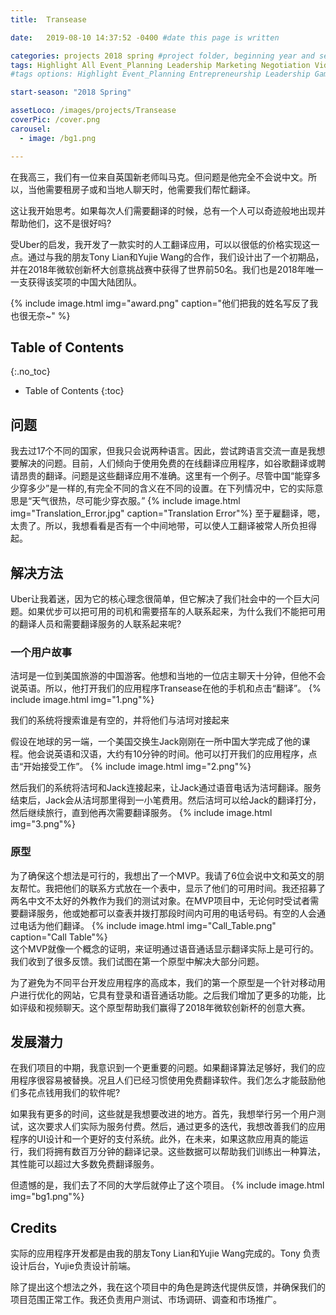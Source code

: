 ```yaml
---
title:  Transease

date:   2019-08-10 14:37:52 -0400 #date this page is written

categories: projects 2018 spring #project folder, beginning year and season
tags: Highlight All Event_Planning Leadership Marketing Negotiation Video_Editing Web_Design
#tags options: Highlight Event_Planning Entrepreneurship Leadership Game_Design Marketing Negotiation Video_Editing Web_Design

start-season: "2018 Spring"

assetLoco: /images/projects/Transease
coverPic: /cover.png
carousel:
  - image: /bg1.png

---
```

在我高三，我们有一位来自英国新老师叫马克。但问题是他完全不会说中文。所以，当他需要租房子或和当地人聊天时，他需要我们帮忙翻译。

这让我开始思考。如果每次人们需要翻译的时候，总有一个人可以奇迹般地出现并帮助他们，这不是很好吗?

受Uber的启发，我开发了一款实时的人工翻译应用，可以以很低的价格实现这一点。通过与我的朋友Tony Lian和Yujie Wang的合作，我们设计出了一个初期品，并在2018年微软创新杯大创意挑战赛中获得了世界前50名。我们也是2018年唯一一支获得该奖项的中国大陆团队。

{% include image.html img="award.png" caption="他们把我的姓名写反了我也很无奈~" %}

## Table of Contents
{:.no_toc}

* Table of Contents
{:toc}

## 问题

我去过17个不同的国家，但我只会说两种语言。因此，尝试跨语言交流一直是我想要解决的问题。目前，人们倾向于使用免费的在线翻译应用程序，如谷歌翻译或聘请昂贵的翻译。问题是这些翻译应用不准确。这里有一个例子。尽管中国“能穿多少穿多少”是一样的,有完全不同的含义在不同的设置。在下列情况中，它的实际意思是“天气很热，尽可能少穿衣服。”
{% include image.html img="Translation_Error.jpg" caption="Translation Error"%}
至于雇翻译，嗯，太贵了。所以，我想看看是否有一个中间地带，可以使人工翻译被常人所负担得起。

## 解决方法

Uber让我着迷，因为它的核心理念很简单，但它解决了我们社会中的一个巨大问题。如果优步可以把可用的司机和需要搭车的人联系起来，为什么我们不能把可用的翻译人员和需要翻译服务的人联系起来呢?

### 一个用户故事
洁坷是一位到美国旅游的中国游客。他想和当地的一位店主聊天十分钟，但他不会说英语。所以，他打开我们的应用程序Transease在他的手机和点击“翻译”。
{% include image.html img="1.png"%}<br>

我们的系统将搜索谁是有空的，并将他们与洁坷对接起来

假设在地球的另一端，一个美国交换生Jack刚刚在一所中国大学完成了他的课程。他会说英语和汉语，大约有10分钟的时间。他可以打开我们的应用程序，点击“开始接受工作”。
{% include image.html img="2.png"%}<br>

然后我们的系统将洁坷和Jack连接起来，让Jack通过语音电话为洁坷翻译。服务结束后，Jack会从洁坷那里得到一小笔费用。然后洁坷可以给Jack的翻译打分，然后继续旅行，直到他再次需要翻译服务。
{% include image.html img="3.png"%}<br>

### 原型

为了确保这个想法是可行的，我想出了一个MVP。我请了6位会说中文和英文的朋友帮忙。我把他们的联系方式放在一个表中，显示了他们的可用时间。我还招募了两名中文不太好的外教作为我们的测试对象。在MVP项目中，无论何时受试者需要翻译服务，他或她都可以查表并拨打那段时间内可用的电话号码。有空的人会通过电话为他们翻译。
{% include image.html img="Call_Table.png" caption="Call Table"%}<br>
这个MVP就像一个概念的证明，来证明通过语音通话显示翻译实际上是可行的。我们收到了很多反馈。我们试图在第一个原型中解决大部分问题。

为了避免为不同平台开发应用程序的高成本，我们的第一个原型是一个针对移动用户进行优化的网站，它具有登录和语音通话功能。之后我们增加了更多的功能，比如评级和视频聊天。这个原型帮助我们赢得了2018年微软创新杯的创意大赛。

## 发展潜力

在我们项目的中期，我意识到一个更重要的问题。如果翻译算法足够好，我们的应用程序很容易被替换。况且人们已经习惯使用免费翻译软件。我们怎么才能鼓励他们多花点钱用我们的软件呢?

如果我有更多的时间，这些就是我想要改进的地方。首先，我想举行另一个用户测试，这次要求人们实际为服务付费。然后，通过更多的迭代，我想改善我们的应用程序的UI设计和一个更好的支付系统。此外，在未来，如果这款应用真的能运行，我们将拥有数百万分钟的翻译记录。这些数据可以帮助我们训练出一种算法，其性能可以超过大多数免费翻译服务。

但遗憾的是，我们去了不同的大学后就停止了这个项目。
{% include image.html img="bg1.png"%}<br>

## Credits

实际的应用程序开发都是由我的朋友Tony Lian和Yujie Wang完成的。Tony 负责设计后台，Yujie负责设计前端。

除了提出这个想法之外，我在这个项目中的角色是跨迭代提供反馈，并确保我们的项目范围正常工作。我还负责用户测试、市场调研、调查和市场推广。
